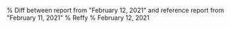 % Diff between report from "February 12, 2021" and reference report from "February 11, 2021"
% Reffy
% February 12, 2021

